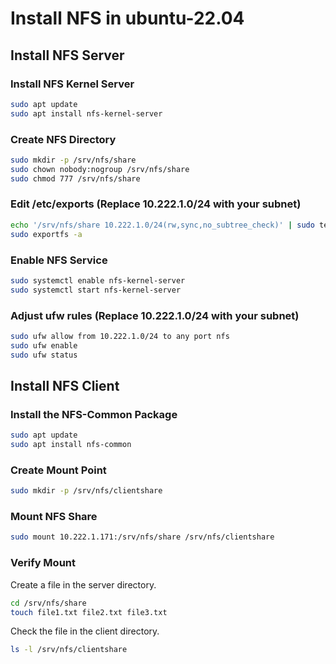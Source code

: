 # Install NFS in ubuntu-22.04

## Install NFS Server

### Install NFS Kernel Server

```bash
sudo apt update
sudo apt install nfs-kernel-server
```

### Create NFS Directory

```bash
sudo mkdir -p /srv/nfs/share
sudo chown nobody:nogroup /srv/nfs/share
sudo chmod 777 /srv/nfs/share
```

### Edit /etc/exports (Replace 10.222.1.0/24 with your subnet)

```bash
echo '/srv/nfs/share 10.222.1.0/24(rw,sync,no_subtree_check)' | sudo tee -a /etc/exports
sudo exportfs -a
```

### Enable NFS Service

```bash
sudo systemctl enable nfs-kernel-server
sudo systemctl start nfs-kernel-server
```

### Adjust ufw rules (Replace 10.222.1.0/24 with your subnet)

```bash
sudo ufw allow from 10.222.1.0/24 to any port nfs
sudo ufw enable
sudo ufw status
```

## Install NFS Client

### Install the NFS-Common Package

```bash
sudo apt update
sudo apt install nfs-common
```

### Create Mount Point

```bash
sudo mkdir -p /srv/nfs/clientshare
```

### Mount NFS Share

```bash
sudo mount 10.222.1.171:/srv/nfs/share /srv/nfs/clientshare
```

### Verify Mount

Create a file in the server directory.

```bash
cd /srv/nfs/share
touch file1.txt file2.txt file3.txt
```

Check the file in the client directory.

```bash
ls -l /srv/nfs/clientshare
```
